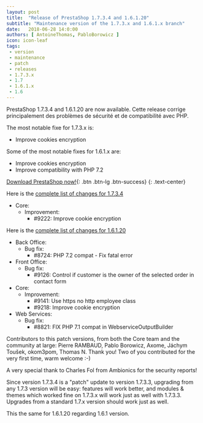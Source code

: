 ```yaml
---
layout: post
title:  "Release of PrestaShop 1.7.3.4 and 1.6.1.20"
subtitle: "Maintenance version of the 1.7.3.x and 1.6.1.x branch"
date:   2018-06-28 14:0:00
authors: [ AntoineThomas, PabloBorowicz ]
icon: icon-leaf
tags:
 - version
 - maintenance
 - patch
 - releases
 - 1.7.3.x
 - 1.7
 - 1.6.1.x
 - 1.6
---
```


PrestaShop 1.7.3.4 and 1.6.1.20 are now available. Cette release corrige principalement des problèmes de sécurité et de compatibilité avec PHP.

The most notable fixe for 1.7.3.x is:

* Improve cookies encryption

Some of the most notable fixes for 1.6.1.x are:

* Improve cookies encryption
* Improve compatibility with PHP 7.2


[Download PrestaShop now!](https://www.prestashop.com/en/download){: .btn .btn-lg .btn-success}
{: .text-center}

Here is the [complete list of changes for 1.7.3.4](https://github.com/PrestaShop/PrestaShop/milestone/43)

- Core:
  - Improvement:
    - #9222: Improve cookie encryption

Here is the [complete list of changes for 1.6.1.20](https://github.com/PrestaShop/PrestaShop/milestone/43)

- Back Office:
  - Bug fix:
    - #8724: PHP 7.2 compat - Fix fatal error
- Front Office:
  - Bug fix:
    - #9126: Control if customer is the owner of the selected order in contact form
- Core:
  - Improvement:
    - #9141: Use https no http employee class
    - #9218: Improve cookie encryption
- Web Services:
  - Bug fix:
    - #8821: FIX PHP 7.1 compat in WebserviceOutputBuilder

Contributors to this patch versions, from both the Core team and the community at large: Pierre RAMBAUD, Pablo Borowicz, Axome, Jáchym Toušek, okom3pom, Thomas N. Thank you! Two of you contributed for the very first time, warm welcome :-)

A very special thank to Charles Fol from Ambionics for the security reports!

Since version 1.7.3.4 is a "patch" update to version 1.7.3.3, upgrading from any 1.7.3 version will be easy: features will work better, and modules & themes which worked fine on 1.7.3.x will work just as well with 1.7.3.3.<br/>
Upgrades from a standard 1.7.x version should work just as well.

This the same for 1.6.1.20 regarding 1.6.1 version.
